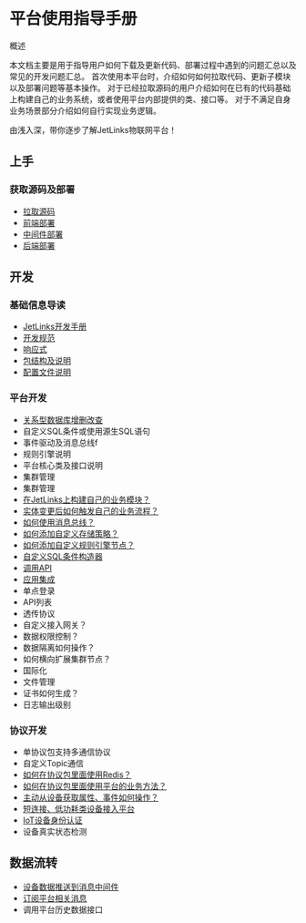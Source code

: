 # 平台使用指导手册

<div class='explanation primary'>
<p class='explanation-title-warp'>
  <span class='iconfont icon-bangzhu explanation-icon'></span>
  <span class='explanation-title font-weight'>概述</span>
</p>
  <p>本文档主要是用于指导用户如何下载及更新代码、部署过程中遇到的问题汇总以及常见的开发问题汇总。 首次使用本平台时，介绍如何如何拉取代码、更新子模块以及部署问题等基本操作。 
对于已经拉取源码的用户介绍如何在已有的代码基础上构建自己的业务系统，或者使用平台内部提供的类、接口等。
对于不满足自身业务场景部分介绍如何自行实现业务逻辑。</p>
  <p>由浅入深，带你逐步了解JetLinks物联网平台！</p>
</div>

## 上手

### 获取源码及部署

- <a target='_self' href='/dev-guide/pull-code.html'>
   拉取源码</a>
- <a target='_self' href='/dev-guide/ui-deploy.html'>
   前端部署</a>
- <a target='_self' href='/dev-guide/middleware-deploy.html'>
   中间件部署</a>
- <a target='_self' href='/dev-guide/java-deploy.html'>
   后端部署</a>

[//]: # (### 公共实例入门教程)

[//]: # (- 创建产品和设备)

[//]: # (- 设备接入和上报数据)

[//]: # (- 数据存储时序数据库)

[//]: # (- 平台下发指令)

[//]: # (- 为产品定义物模型)

[//]: # (- 建立设备与平台的连接)

[//]: # (- 设备接收平台指令)

[//]: # (## 使用)

[//]: # ()
[//]: # (### 系统管理)

[//]: # (- <a target='_self' href='/System_settings/System_user_management.html'>)

[//]: # (  用户管理</a>)

[//]: # (- <a target='_self' href='/System_settings/System_org_management.html'>)

[//]: # (  组织管理</a>)

[//]: # (- <a target='_self' href='/System_settings/System_role_management.html'>)

[//]: # (  角色管理</a>)

[//]: # (- <a target='_self' href='/System_settings/System_menu_management.html'>)

[//]: # (  菜单管理</a>)

[//]: # (- <a target='_self' href='/System_settings/System_authentication_management.html'>)

[//]: # (  权限管理</a>)

[//]: # (- <a target='_self' href='/System_settings/System_relation_configuration.html'>)

[//]: # (  关系配置</a>)

[//]: # (- <a target='_self' href='/System_settings/System_datasource_management.html'>)

[//]: # (  数据源管理</a>)

[//]: # (- <a target='_self' href='/System_settings/System_api_configuration.html'>)

[//]: # (  API配置</a>)

[//]: # (- <a target='_self' href='/System_settings/System_application_management.html'>)

[//]: # (  应用管理</a>)

[//]: # ()
[//]: # (### 设备管理)

[//]: # ()
[//]: # (- <a target='_self' href='/Device_access/Create_product3.1.html'>)

[//]: # (  创建产品</a>)

[//]: # (- <a target='_self' href='/Device_access/Create_Device3.2.html'>)

[//]: # (  创建设备</a>)

[//]: # (- <a target='_self' href='/device_management/product4.1_thing_model.html'>)

[//]: # (  物模型</a>)

[//]: # (- <a target='_self' href='/device_management/product4.1_device_function.html'>)

[//]: # (   设备功能</a>)

[//]: # (- <a target='_self' href='/device_management/product4.1_device_diagnose.html'>)

[//]: # (   设备诊断</a>)

[//]: # (- 在线解析)

[//]: # (- <a target='_self' href='/Device_access/Create_gateways_and_sub_devices3.3.html'>)

[//]: # (  网关设备和网关子设备</a>)

[//]: # ()
[//]: # (### 数据采集)

[//]: # ()
[//]: # (- 数据采集)

[//]: # (- 综合查询)

[//]: # ()
[//]: # (### 规则引擎)

[//]: # ()
[//]: # (- <a target='_self' href='/dev-guide/rule-editor.html'>)

[//]: # (  规则编排</a>)

[//]: # (- <a target='_self' href='/dev-guide/scene-link.html'>)

[//]: # (  场景联动</a>)

[//]: # (- <a target='_self' href='/dev-guide/data-flow.html'>)

[//]: # (  数据流转</a>)

[//]: # (- 数据流转方案对比)

[//]: # (- 设置数据流转规则)

[//]: # (- <a target='_self' href='/dev-guide/reactor-ql.html'>)

[//]: # (  ReactorQL表达式</a>)

[//]: # (- 数据格式)

[//]: # ()
[//]: # (### 告警中心)

[//]: # (- <a target='_self' href='/Alarm_Center/Alarm_base_configuration.html'>)

[//]: # (  基础配置</a>)

[//]: # (- <a target='_self' href='/Alarm_Center/Alarm_configuration.html'>)

[//]: # (  告警配置</a>)

[//]: # (- <a target='_self' href='/Alarm_Center/Alarm_records.html'>)

[//]: # (  告警记录</a>)

[//]: # ()
[//]: # (### 运维管理)

[//]: # (- <a target='_self' href='/Mocha_ITOM/Device_access_gateway.html'>)

[//]: # (  设备接入网关</a>)

[//]: # (- <a target='_self' href='/Mocha_ITOM/protocol_management.html'>)

[//]: # (  协议管理</a>)

[//]: # (- <a target='_self' href='/Mocha_ITOM/log_management.html'>)

[//]: # (  日志管理</a>)

[//]: # (- <a target='_self' href='/Mocha_ITOM/network_components.html'>)

[//]: # (  网络组件</a>)

[//]: # (- <a target='_self' href='/Mocha_ITOM/certificate_management.html'>)

[//]: # (  证书管理</a>)

[//]: # (- <a target='_self' href='/Mocha_ITOM/streaming_media_service.html'>)

[//]: # (  流媒体服务</a>)

[//]: # (- <a target='_self' href='/Mocha_ITOM/remote_upgrade.html'>)

[//]: # (  远程升级</a>)

[//]: # ()
[//]: # (### 北向输出)

[//]: # ()
[//]: # (- <a target='_self' href='/Northbound_output/Northbound_output8_DuerOS.html'>)

[//]: # (  DuerOS</a>)

[//]: # (- <a target='_self' href='/Northbound_output/Northbound_output8_aliyun.html'>)

[//]: # (  阿里云</a>)

[//]: # ()
[//]: # (### 通知管理)

[//]: # ()
[//]: # (- 通知配置)

[//]: # (- 通知模板)

[//]: # ()
[//]: # (### 视频中心)

[//]: # ()
[//]: # (- <a target='_self' href='/Video_Center/Video_equipment10_device.html'>)

[//]: # (  视频设备</a>)

[//]: # (- <a target='_self' href='/Video_Center/Split_screen.html'>)

[//]: # (  分屏展示</a>)

[//]: # (- <a target='_self' href='/Video_Center/National_standard_cascade.html'>)

[//]: # (  国标级联</a>)

[//]: # ()
[//]: # (### 数据流转)

[//]: # ()
[//]: # (- 数据上报服务器)

[//]: # (- <a target='_self' href='/dev-guide/push-to-message-middleware.html'>)

[//]: # (   设备数据推送到消息中间件</a>)

[//]: # (- <a target='_self' href='/dev-guide/subs-platform-message.html'>)

[//]: # (   订阅平台相关消息</a>)

[//]: # (- 调用平台历史数据接口)

## 开发

### 基础信息导读
- <a target="" href="/dev-guide/start.html">JetLinks开发手册</a>
- <a target="" href="/dev-guide/specification.html">开发规范</a>
- <a target="" href="/dev-guide/reactor.html">响应式</a>
- <a target="" href="/dev-guide/package-structure.html">包结构及说明</a>
- <a target="" href="/dev-guide/config-info.html">配置文件说明</a>

### 平台开发
- <a target="" href="/dev-guide/crud.html">关系型数据库增删改查</a>
- 自定义SQL条件或使用源生SQL语句
- 事件驱动及消息总线f
- 规则引擎说明
- 平台核心类及接口说明
- 集群管理
- 集群管理
- <a target='_self' href='/dev-guide/custom-code-guide.html'>
   在JetLinks上构建自己的业务模块？</a>
- <a target='_self' href='/dev-guide/jetlinks-event-listener.html'>
   实体变更后如何触发自己的业务流程？</a>
- <a target='_self' href='/dev-guide/subscribe-device-message.html'>
   如何使用消息总线？</a>
- <a target='_self' href='/dev-guide/custom-storage-strategy.html'>
  如何添加自定义存储策略？</a>
- <a target='_self' href='/dev-guide/rule-engine.html'>
  如何添加自定义规则引擎节点？</a>
- <a target='_self' href='/dev-guide/diy-term-builder.html'>
  自定义SQL条件构造器</a>
- <a target='_self' href='/dev-guide/request-jetlinks-interface.html'>
   调用API</a>
- <a target='_self' href='/dev-guide/application-integration.html'>
   应用集成</a>
- 单点登录
- API列表
- 透传协议
- 自定义接入网关？
- 数据权限控制？
- 数据隔离如何操作？
- 如何横向扩展集群节点？
- 国际化
- 文件管理
- 证书如何生成？
- 日志输出级别

### 协议开发

- 单协议包支持多通信协议
- 自定义Topic通信
- <a target='_self' href='/dev-guide/protocol-redis.html'>
  如何在协议包里面使用Redis？</a>
- <a target='_self' href='/dev-guide/jetlinks-protocol-use-business-method.html'>
  如何在协议包里面使用平台的业务方法？</a>
- <a target='_self' href='/dev-guide/poll-device-data.html'>
   主动从设备获取属性、事件如何操作？</a>
- <a target='_self' href='/dev-guide/sort-link.html'>
   短连接、低功耗类设备接入平台 </a>
- <a target='_self' href='/dev-guide/IoT_device_identity_authentication.html'>
   IoT设备身份认证</a>
- 设备真实状态检测

## 数据流转

- <a target='_self' href='/dev-guide/push-to-message-middleware.html'>
   设备数据推送到消息中间件</a>
- <a target='_self' href='/dev-guide/subs-platform-message.html'>
   订阅平台相关消息</a>
- 调用平台历史数据接口

[//]: # (## 系统压力测试)

[//]: # ()

[//]: # (- 压测场景)

[//]: # (- 压测脚本)

[//]: # (- 模拟并发)
